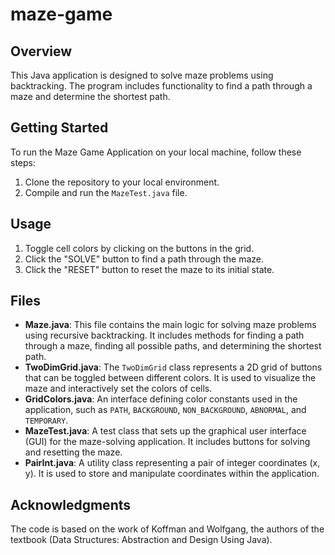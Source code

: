 # maze-game

## Overview

This Java application is designed to solve maze problems using backtracking. The program includes functionality to find a path through a maze and determine the shortest path.

## Getting Started

To run the Maze Game Application on your local machine, follow these steps:

1. Clone the repository to your local environment.
2. Compile and run the `MazeTest.java` file.

## Usage

1. Toggle cell colors by clicking on the buttons in the grid.
2. Click the "SOLVE" button to find a path through the maze.
3. Click the "RESET" button to reset the maze to its initial state.

## Files

- **Maze.java**: This file contains the main logic for solving maze problems using recursive backtracking. It includes methods for finding a path through a maze, finding all possible paths, and determining the shortest path.
- **TwoDimGrid.java**: The `TwoDimGrid` class represents a 2D grid of buttons that can be toggled between different colors. It is used to visualize the maze and interactively set the colors of cells.
- **GridColors.java**: An interface defining color constants used in the application, such as `PATH`, `BACKGROUND`, `NON_BACKGROUND`, `ABNORMAL`, and `TEMPORARY`.
- **MazeTest.java**: A test class that sets up the graphical user interface (GUI) for the maze-solving application. It includes buttons for solving and resetting the maze.
- **PairInt.java**: A utility class representing a pair of integer coordinates (x, y). It is used to store and manipulate coordinates within the application.

## Acknowledgments
The code is based on the work of Koffman and Wolfgang, the authors of the textbook (Data Structures: Abstraction and Design Using Java).
